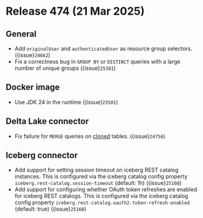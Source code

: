 # Release 474 (21 Mar 2025)

## General
* Add `originalUser` and `authenticatedUser` as resource group selectors. ({issue}`24662`)
* Fix a correctness bug in `GROUP BY` or `DISTINCT` queries with a large number of unique groups ({issue}`25381`)

## Docker image
* Use JDK 24 in the runtime ({issue}`23501`)

## Delta Lake connector
* Fix failure for `MERGE` queries on [cloned](https://delta.io/blog/delta-lake-clone/) tables. ({issue}`24756`)

## Iceberg connector
* Add support for setting session timeout on iceberg REST catalog instances. This is configured via the iceberg catalog config property `iceberg.rest-catalog.session-timeout` (default: 1h) ({issue}`25160`)
* Add support for configuring whether OAuth token refreshes are enabled for iceberg REST catalogs. This is configured via the iceberg catalog config property `iceberg.rest-catalog.oauth2.token-refresh-enabled` (default: true) ({issue}`25160`)

